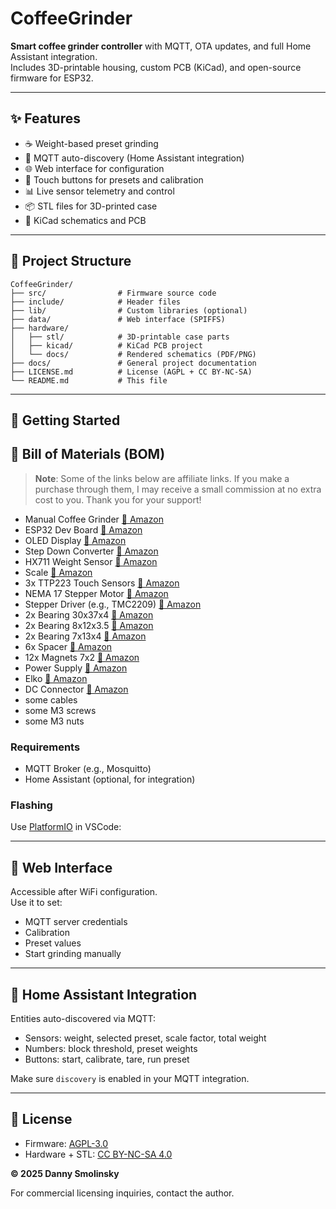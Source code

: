 


# CoffeeGrinder

**Smart coffee grinder controller** with MQTT, OTA updates, and full Home Assistant integration.  
Includes 3D-printable housing, custom PCB (KiCad), and open-source firmware for ESP32.

---

## ✨ Features

- ☕️ Weight-based preset grinding
- 📡 MQTT auto-discovery (Home Assistant integration)
- 🌐 Web interface for configuration
- 🔧 Touch buttons for presets and calibration
- 📊 Live sensor telemetry and control
- 📦 STL files for 3D-printed case
- 🔌 KiCad schematics and PCB

---

## 📁 Project Structure

```text
CoffeeGrinder/
├── src/                # Firmware source code
├── include/            # Header files
├── lib/                # Custom libraries (optional)
├── data/               # Web interface (SPIFFS)
├── hardware/
│   ├── stl/            # 3D-printable case parts
│   ├── kicad/          # KiCad PCB project
│   └── docs/           # Rendered schematics (PDF/PNG)
├── docs/               # General project documentation
├── LICENSE.md          # License (AGPL + CC BY-NC-SA)
└── README.md           # This file
```

---

## 🚀 Getting Started

## 🧾 Bill of Materials (BOM)

> **Note**: Some of the links below are affiliate links. If you make a purchase through them, I may receive a small commission at no extra cost to you. Thank you for your support!

- Manual Coffee Grinder [🛒 Amazon](https://amzn.to/4o6IfON)
- ESP32 Dev Board [🛒 Amazon](https://amzn.to/40CVtJ8)
- OLED Display [🛒 Amazon](https://amzn.to/44N8UZx)
- Step Down Converter [🛒 Amazon](https://amzn.to/4o4rhAz)
- HX711 Weight Sensor [🛒 Amazon](https://amzn.to/4lEH1bS)
- Scale [🛒 Amazon](https://amzn.to/3Uswbtt)
- 3x TTP223 Touch Sensors [🛒 Amazon](https://amzn.to/4133kje)
- NEMA 17 Stepper Motor [🛒 Amazon](https://amzn.to/4lTh3BO)
- Stepper Driver (e.g., TMC2209) [🛒 Amazon](https://amzn.to/45koFHp)
- 2x Bearing 30x37x4 [🛒 Amazon](https://amzn.to/46XXUtu)
- 2x Bearing 8x12x3.5 [🛒 Amazon](https://amzn.to/3UtORsR)
- 2x Bearing 7x13x4 [🛒 Amazon](https://amzn.to/470tUxc)
- 6x Spacer [🛒 Amazon](https://amzn.to/4lLxm3v)
- 12x Magnets 7x2 [🛒 Amazon](https://amzn.to/4f6ZivV)
- Power Supply [🛒 Amazon](https://amzn.to/4o3DJ3y)
- Elko [🛒 Amazon](https://amzn.to/3Uhur6B)
- DC Connector [🛒 Amazon](https://amzn.to/4f7ja2e)
- some cables
- some M3 screws
- some M3 nuts

### Requirements

- MQTT Broker (e.g., Mosquitto)
- Home Assistant (optional, for integration)

### Flashing

Use [PlatformIO](https://platformio.org/) in VSCode:

---

## 🔧 Web Interface

Accessible after WiFi configuration.  
Use it to set:

- MQTT server credentials
- Calibration
- Preset values
- Start grinding manually

---

## 🧠 Home Assistant Integration

Entities auto-discovered via MQTT:

- Sensors: weight, selected preset, scale factor, total weight
- Numbers: block threshold, preset weights
- Buttons: start, calibrate, tare, run preset

Make sure `discovery` is enabled in your MQTT integration.

---

## 🔐 License

- Firmware: [AGPL-3.0](https://www.gnu.org/licenses/agpl-3.0.html)
- Hardware + STL: [CC BY-NC-SA 4.0](https://creativecommons.org/licenses/by-nc-sa/4.0/)

**© 2025 Danny Smolinsky**

For commercial licensing inquiries, contact the author.